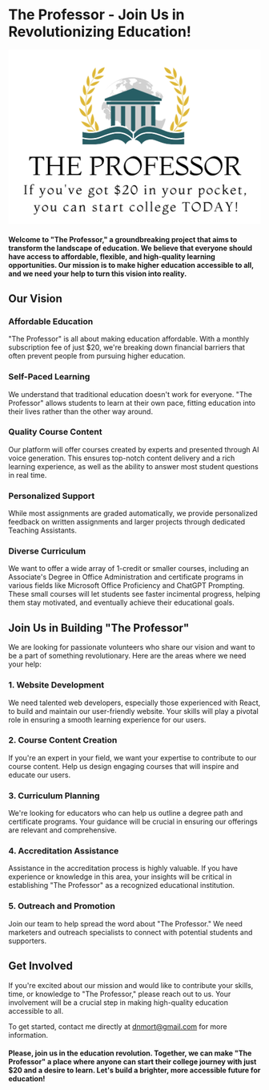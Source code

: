 # The Professor - Join Us in Revolutionizing Education!  
<p align="center">
    <img src="assets/logo.jpg" alt="The Professor logo. If you have 20 dollars in your pocket, you can start college today.">  
</p>  

#### Welcome to "The Professor," a groundbreaking project that aims to transform the landscape of education. We believe that everyone should have access to affordable, flexible, and high-quality learning opportunities. Our mission is to make higher education accessible to all, and we need your help to turn this vision into reality.

## Our Vision
### Affordable Education
"The Professor" is all about making education affordable. With a monthly subscription fee of just $20, we're breaking down financial barriers that often prevent people from pursuing higher education.

### Self-Paced Learning
We understand that traditional education doesn't work for everyone. "The Professor" allows students to learn at their own pace, fitting education into their lives rather than the other way around.

### Quality Course Content
Our platform will offer courses created by experts and presented through AI voice generation. This ensures top-notch content delivery and a rich learning experience, as well as the ability to answer most student questions in real time. 

### Personalized Support
While most assignments are graded automatically, we provide personalized feedback on written assignments and larger projects through dedicated Teaching Assistants.

### Diverse Curriculum
We want to offer a wide array of 1-credit or smaller courses, including an Associate's Degree in Office Administration and certificate programs in various fields like Microsoft Office Proficiency and ChatGPT Prompting. These small courses will let students see faster incimental progress, helping them stay motivated, and eventually achieve their educational goals.

## Join Us in Building "The Professor"
We are looking for passionate volunteers who share our vision and want to be a part of something revolutionary. Here are the areas where we need your help:

### 1. Website Development  
We need talented web developers, especially those experienced with React, to build and maintain our user-friendly website. Your skills will play a pivotal role in ensuring a smooth learning experience for our users.

### 2. Course Content Creation  
If you're an expert in your field, we want your expertise to contribute to our course content. Help us design engaging courses that will inspire and educate our users.

### 3. Curriculum Planning  
We're looking for educators who can help us outline a degree path and certificate programs. Your guidance will be crucial in ensuring our offerings are relevant and comprehensive.

### 4. Accreditation Assistance  
Assistance in the accreditation process is highly valuable. If you have experience or knowledge in this area, your insights will be critical in establishing "The Professor" as a recognized educational institution.

### 5. Outreach and Promotion  
Join our team to help spread the word about "The Professor." We need marketers and outreach specialists to connect with potential students and supporters.

## Get Involved  
If you're excited about our mission and would like to contribute your skills, time, or knowledge to "The Professor," please reach out to us. Your involvement will be a crucial step in making high-quality education accessible to all.

To get started, contact me directly at dnmort@gmail.com for more information.

#### Please, join us in the education revolution. Together, we can make "The Professor" a place where anyone can start their college journey with just $20 and a desire to learn. Let's build a brighter, more accessible future for education!  
